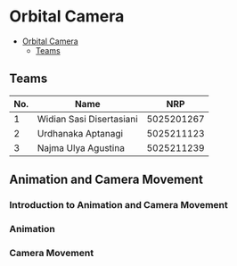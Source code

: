 # Orbital Camera

- [Orbital Camera](#orbital-camera)
  - [Teams](#teams)

## Teams

| No. | Name                      | NRP        |
| --- | ------------------------- | ---------- |
| 1   | Widian Sasi Disertasiani  | 5025201267 |
| 2   | Urdhanaka Aptanagi        | 5025211123 |
| 3   | Najma Ulya Agustina       | 5025211239 |

<h2>Animation and Camera Movement</h2>

<h3>Introduction to Animation and Camera Movement</h3>

<h3>Animation</h3>

<h3>Camera Movement</h3>


